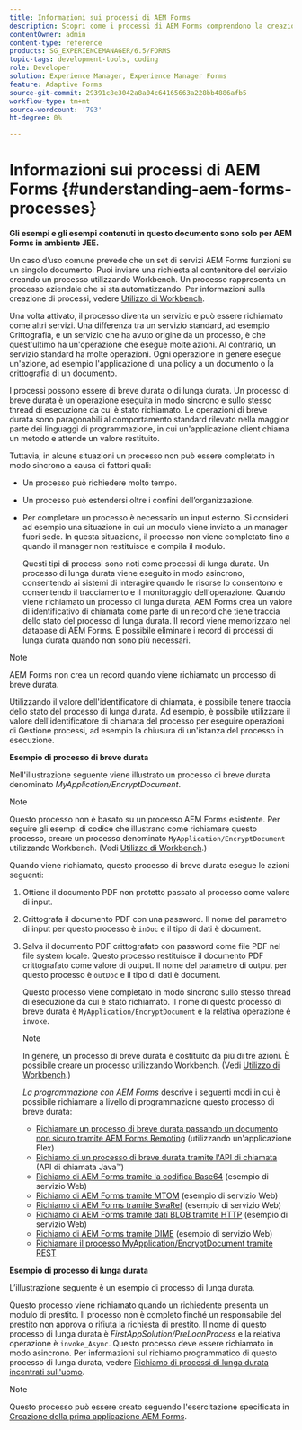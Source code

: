 ```yaml
---
title: Informazioni sui processi di AEM Forms
description: Scopri come i processi di AEM Forms comprendono la creazione di moduli, l’invio, la gestione dei dati, la convalida, l’integrazione, l’automazione dei flussi di lavoro e la gestione degli output.
contentOwner: admin
content-type: reference
products: SG_EXPERIENCEMANAGER/6.5/FORMS
topic-tags: development-tools, coding
role: Developer
solution: Experience Manager, Experience Manager Forms
feature: Adaptive Forms
source-git-commit: 29391c8e3042a8a04c64165663a228bb4886afb5
workflow-type: tm+mt
source-wordcount: '793'
ht-degree: 0%

---
```


# Informazioni sui processi di AEM Forms {#understanding-aem-forms-processes}

**Gli esempi e gli esempi contenuti in questo documento sono solo per AEM Forms in ambiente JEE.**

Un caso d’uso comune prevede che un set di servizi AEM Forms funzioni su un singolo documento. Puoi inviare una richiesta al contenitore del servizio creando un processo utilizzando Workbench. Un processo rappresenta un processo aziendale che si sta automatizzando. Per informazioni sulla creazione di processi, vedere [Utilizzo di Workbench](https://www.adobe.com/go/learn_aemforms_workbench_63).

Una volta attivato, il processo diventa un servizio e può essere richiamato come altri servizi. Una differenza tra un servizio standard, ad esempio Crittografia, e un servizio che ha avuto origine da un processo, è che quest&#39;ultimo ha un&#39;operazione che esegue molte azioni. Al contrario, un servizio standard ha molte operazioni. Ogni operazione in genere esegue un&#39;azione, ad esempio l&#39;applicazione di una policy a un documento o la crittografia di un documento.

I processi possono essere di breve durata o di lunga durata. Un processo di breve durata è un&#39;operazione eseguita in modo sincrono e sullo stesso thread di esecuzione da cui è stato richiamato. Le operazioni di breve durata sono paragonabili al comportamento standard rilevato nella maggior parte dei linguaggi di programmazione, in cui un&#39;applicazione client chiama un metodo e attende un valore restituito.

Tuttavia, in alcune situazioni un processo non può essere completato in modo sincrono a causa di fattori quali:

* Un processo può richiedere molto tempo.
* Un processo può estendersi oltre i confini dell’organizzazione.
* Per completare un processo è necessario un input esterno. Si consideri ad esempio una situazione in cui un modulo viene inviato a un manager fuori sede. In questa situazione, il processo non viene completato fino a quando il manager non restituisce e compila il modulo.

  Questi tipi di processi sono noti come processi di lunga durata. Un processo di lunga durata viene eseguito in modo asincrono, consentendo ai sistemi di interagire quando le risorse lo consentono e consentendo il tracciamento e il monitoraggio dell&#39;operazione. Quando viene richiamato un processo di lunga durata, AEM Forms crea un valore di identificativo di chiamata come parte di un record che tiene traccia dello stato del processo di lunga durata. Il record viene memorizzato nel database di AEM Forms. È possibile eliminare i record di processi di lunga durata quando non sono più necessari.

>[!NOTE]
>
>AEM Forms non crea un record quando viene richiamato un processo di breve durata.

Utilizzando il valore dell&#39;identificatore di chiamata, è possibile tenere traccia dello stato del processo di lunga durata. Ad esempio, è possibile utilizzare il valore dell&#39;identificatore di chiamata del processo per eseguire operazioni di Gestione processi, ad esempio la chiusura di un&#39;istanza del processo in esecuzione.

**Esempio di processo di breve durata**

Nell&#39;illustrazione seguente viene illustrato un processo di breve durata denominato *MyApplication/EncryptDocument*.

>[!NOTE]
>
>Questo processo non è basato su un processo AEM Forms esistente. Per seguire gli esempi di codice che illustrano come richiamare questo processo, creare un processo denominato `MyApplication/EncryptDocument` utilizzando Workbench. (Vedi [Utilizzo di Workbench](https://www.adobe.com/go/learn_aemforms_workbench_63).)

Quando viene richiamato, questo processo di breve durata esegue le azioni seguenti:

1. Ottiene il documento PDF non protetto passato al processo come valore di input.
1. Crittografa il documento PDF con una password. Il nome del parametro di input per questo processo è `inDoc` e il tipo di dati è document.
1. Salva il documento PDF crittografato con password come file PDF nel file system locale. Questo processo restituisce il documento PDF crittografato come valore di output. Il nome del parametro di output per questo processo è `outDoc` e il tipo di dati è document.

   Questo processo viene completato in modo sincrono sullo stesso thread di esecuzione da cui è stato richiamato. Il nome di questo processo di breve durata è `MyApplication/EncryptDocument` e la relativa operazione è `invoke`.

   >[!NOTE]
   >
   >In genere, un processo di breve durata è costituito da più di tre azioni. È possibile creare un processo utilizzando Workbench. (Vedi [Utilizzo di Workbench](https://www.adobe.com/go/learn_aemforms_workbench_63).)

   *La programmazione con AEM Forms* descrive i seguenti modi in cui è possibile richiamare a livello di programmazione questo processo di breve durata:

   * [Richiamare un processo di breve durata passando un documento non sicuro tramite AEM Forms Remoting](/help/forms/developing/invoking-aem-forms-using-remoting.md#invoking-a-short-lived-process-by-passing-an-unsecure-document-using-remoting) (utilizzando un&#39;applicazione Flex)
   * [Richiamo di un processo di breve durata tramite l&#39;API di chiamata](/help/forms/developing/invoking-aem-forms-using-java.md#invoking-a-short-lived-process-using-the-invocation-api) (API di chiamata Java™)
   * [Richiamo di AEM Forms tramite la codifica Base64](/help/forms/developing/invoking-aem-forms-using-web.md#invoking-aem-forms-using-base64-encoding) (esempio di servizio Web)
   * [Richiamo di AEM Forms tramite MTOM](/help/forms/developing/invoking-aem-forms-using-web.md#invoking-aem-forms-using-mtom) (esempio di servizio Web)
   * [Richiamo di AEM Forms tramite SwaRef](/help/forms/developing/invoking-aem-forms-using-web.md#invoking-aem-forms-using-swaref) (esempio di servizio Web)
   * [Richiamo di AEM Forms tramite dati BLOB tramite HTTP](/help/forms/developing/invoking-aem-forms-using-web.md#invoking-aem-forms-using-blob-data-over-http) (esempio di servizio Web)
   * [Richiamo di AEM Forms tramite DIME](/help/forms/developing/invoking-aem-forms-using-web.md#invoking-aem-forms-using-dime) (esempio di servizio Web)
   * [Richiamare il processo MyApplication/EncryptDocument tramite REST](/help/forms/developing/invoking-aem-forms-using-rest.md)

**Esempio di processo di lunga durata**

L’illustrazione seguente è un esempio di processo di lunga durata.

Questo processo viene richiamato quando un richiedente presenta un modulo di prestito. Il processo non è completo finché un responsabile del prestito non approva o rifiuta la richiesta di prestito. Il nome di questo processo di lunga durata è *FirstAppSolution/PreLoanProcess* e la relativa operazione è `invoke_Async`. Questo processo deve essere richiamato in modo asincrono. Per informazioni sul richiamo programmatico di questo processo di lunga durata, vedere [Richiamo di processi di lunga durata incentrati sull&#39;uomo](/help/forms/developing/invoking-human-centric-long-lived.md#invoking-human-centric-long-lived-processes).

>[!NOTE]
>
>Questo processo può essere creato seguendo l&#39;esercitazione specificata in [Creazione della prima applicazione AEM Forms](https://www.adobe.com/go/learn_aemforms_firstapp_ds_63).

